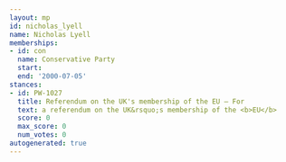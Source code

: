 ```yaml
---
layout: mp
id: nicholas_lyell
name: Nicholas Lyell
memberships:
- id: con
  name: Conservative Party
  start: 
  end: '2000-07-05'
stances:
- id: PW-1027
  title: Referendum on the UK's membership of the EU — For
  text: a referendum on the UK&rsquo;s membership of the <b>EU</b>
  score: 0
  max_score: 0
  num_votes: 0
autogenerated: true
---
```

